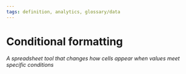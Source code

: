 ```yaml
---
tags: definition, analytics, glossary/data
---
```

#  Conditional formatting
*A spreadsheet tool that changes how cells appear when values meet specific conditions*